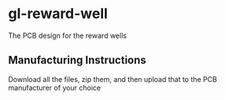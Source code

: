 # gl-reward-well
The PCB design for the reward wells

## Manufacturing Instructions
Download all the files, zip them, and then upload that to the PCB manufacturer of your choice
